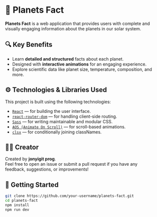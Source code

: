 # 🌌 Planets Fact

**Planets Fact** is a web application that provides users with complete and visually engaging information about the planets in our solar system.

## 🔍 Key Benefits

-   Learn **detailed and structured** facts about each planet.
-   Designed with **interactive animations** for an engaging experience.
-   Explore scientific data like planet size, temperature, composition, and more.

## ⚙️ Technologies & Libraries Used

This project is built using the following technologies:

-   [`React`](https://reactjs.org/) — for building the user interface.
-   [`react-router-dom`](https://reactrouter.com/) — for handling client-side routing.
-   [`Sass`](https://sass-lang.com/) — for writing maintainable and modular CSS.
-   [`AOS (Animate On Scroll)`](https://michalsnik.github.io/aos/) — for scroll-based animations.
-   [`clsx`](https://github.com/lukeed/clsx) — for conditionally joining classNames.

## 👨‍💻 Creator

Created by **jonyigit prog**.  
Feel free to open an issue or submit a pull request if you have any feedback, suggestions, or improvements!

## 🚀 Getting Started

```bash
git clone https://github.com/your-username/planets-fact.git
cd planets-fact
npm install
npm run dev
```
